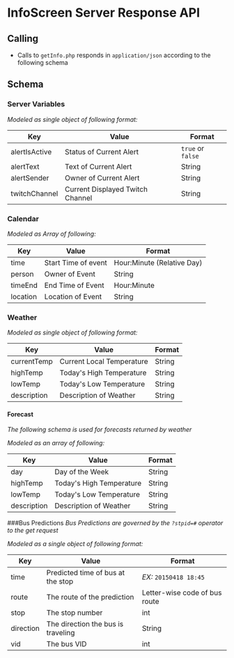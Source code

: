 # InfoScreen Server Response API

## Calling
* Calls to `getInfo.php` responds in `application/json` according to the following schema

## Schema
### Server Variables
*Modeled as single object of following format:*

Key | Value | Format
--- | --- | ---
alertIsActive | Status of Current Alert | `true` or `false`
alertText | Text of Current Alert | String
alertSender | Owner of Current Alert | String
twitchChannel | Current Displayed Twitch Channel | String

### Calendar
*Modeled as Array of following:*

Key | Value | Format
--- | --- | ---
time | Start Time of event | Hour:Minute (Relative Day)
person | Owner of Event | String
timeEnd | End Time of Event | Hour:Minute
location | Location of Event | String

### Weather
*Modeled as single object of following format:*

Key | Value | Format
--- | --- | ---
currentTemp | Current Local Temperature | String
highTemp | Today's High Temperature | String
lowTemp | Today's Low Temperature | String
description | Description of Weather | String

#### Forecast
*The following schema is used for forecasts returned by weather*

*Modeled as an array of following:*

Key | Value | Format
--- | --- | ---
day | Day of the Week | String
highTemp | Today's High Temperature | String
lowTemp | Today's Low Temperature | String
description | Description of Weather | String

###Bus Predictions
*Bus Predictions are governed by the `?stpid=#` operator to the get request*

*Modeled as a single object of following format:*

Key | Value | Format
--- | --- | ---
time | Predicted time of bus at the stop | *EX:* `20150418 18:45`
route | The route of the prediction | Letter-wise code of bus route
stop | The stop number | int
direction | The direction the bus is traveling | String
vid | The bus VID | int

